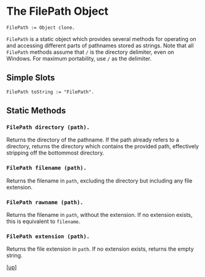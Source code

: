 
# The FilePath Object

    FilePath := Object clone.

`FilePath` is a static object which provides several methods for
operating on and accessing different parts of pathnames stored as
strings. Note that all `FilePath` methods assume that `/` is the
directory delimiter, even on Windows. For maximum portability, use `/`
as the delimiter.

## Simple Slots

    FilePath toString := "FilePath".

## Static Methods

### `FilePath directory (path).`

Returns the directory of the pathname. If the path already refers to a
directory, returns the directory which contains the provided path,
effectively stripping off the bottommost directory.

### `FilePath filename (path).`

Returns the filename in `path`, excluding the directory but including
any file extension.

### `FilePath rawname (path).`

Returns the filename in `path`, without the extension. If no extension
exists, this is equivalent to `filename`.

### `FilePath extension (path).`

Returns the file extension in `path`. If no extension exists, returns
the empty string.

[[up](.)]
